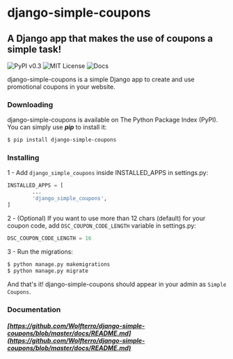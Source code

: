 # django-simple-coupons
##  A Django app that makes the use of coupons a simple task!

![PyPI v0.3](https://img.shields.io/badge/PyPI-v0.3-blue.svg)
![MIT License](https://img.shields.io/badge/License-MIT-lightgray.svg)
![Docs](https://img.shields.io/badge/docs-meh-orange.svg)

django-simple-coupons is a simple Django app to create and use promotional coupons in your website.

### Downloading

django-simple-coupons is available on The Python Package Index (PyPI). You can simply use ***pip*** to install it:

```bash
$ pip install django-simple-coupons
```

### Installing

1 - Add ```django_simple_coupons``` inside INSTALLED_APPS in settings.py:

```python
INSTALLED_APPS = [
        ...
        'django_simple_coupons',
]
```

2 - (Optional) If you want to use more than 12 chars (default) for your coupon code, add ```DSC_COUPON_CODE_LENGTH``` variable in settings.py:

```python
DSC_COUPON_CODE_LENGTH = 16
```

3 - Run the migrations:

```bash
$ python manage.py makemigrations
$ python manage.py migrate
```

And that's it! django-simple-coupons should appear in your admin as ```Simple Coupons```.

### Documentation

##### [https://github.com/Wolfterro/django-simple-coupons/blob/master/docs/README.md](https://github.com/Wolfterro/django-simple-coupons/blob/master/docs/README.md)
